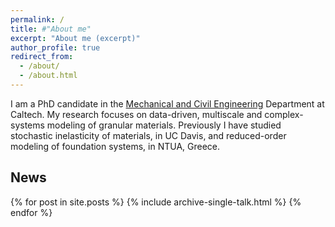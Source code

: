 ```yaml
---
permalink: /
title: #"About me"
excerpt: "About me (excerpt)"
author_profile: true
redirect_from: 
  - /about/
  - /about.html
---
```


I am a PhD candidate in the [Mechanical and Civil Engineering](https://http://mce.caltech.edu/) Department at Caltech. My research focuses on data-driven, multiscale and complex-systems modeling of granular materials. Previously I have studied stochastic inelasticity of materials, in UC Davis, and reduced-order modeling of foundation systems, in NTUA, Greece.

<!-- Research group: [Complex Systems Modeling](https://http://cosymo.caltech.edu/) -->

## News ##

{% for post in site.posts %}
  {% include archive-single-talk.html %}
{% endfor %}
